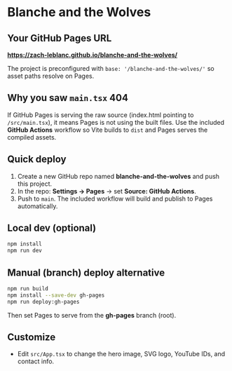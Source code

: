 # Blanche and the Wolves

## Your GitHub Pages URL
**https://zach-leblanc.github.io/blanche-and-the-wolves/**

The project is preconfigured with `base: '/blanche-and-the-wolves/'` so asset paths resolve on Pages.

## Why you saw `main.tsx` 404
If GitHub Pages is serving the raw source (index.html pointing to `/src/main.tsx`), it means Pages is not using the built files.
Use the included **GitHub Actions** workflow so Vite builds to `dist` and Pages serves the compiled assets.

## Quick deploy
1. Create a new GitHub repo named **blanche-and-the-wolves** and push this project.
2. In the repo: **Settings → Pages** → set **Source: GitHub Actions**.
3. Push to `main`. The included workflow will build and publish to Pages automatically.

## Local dev (optional)
```bash
npm install
npm run dev
```

## Manual (branch) deploy alternative
```bash
npm run build
npm install --save-dev gh-pages
npm run deploy:gh-pages
```
Then set Pages to serve from the **gh-pages** branch (root).

## Customize
- Edit `src/App.tsx` to change the hero image, SVG logo, YouTube IDs, and contact info.
